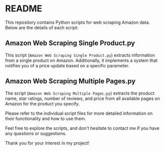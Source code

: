 # README

This repository contains Python scripts for web scraping Amazon data. Below are the details of each script:

## Amazon Web Scraping Single Product.py

This script (`Amazon Web Scraping Single Product.py`) extracts information from a single product on Amazon. Additionally, it implements a system that notifies you of a price update based on a specific parameter.

## Amazon Web Scraping Multiple Pages.py

The script (`Amazon Web Scraping Multiple Pages.py`) extracts the product name, star ratings, number of reviews, and price from all available pages on Amazon for the product you specify.

Please refer to the individual script files for more detailed information on their functionality and how to use them.

Feel free to explore the scripts, and don't hesitate to contact me if you have any questions or suggestions.

Thank you for your interest in my project!
